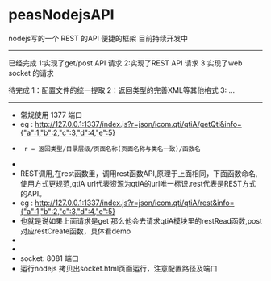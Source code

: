 peasNodejsAPI
=============

nodejs写的一个 REST 的API 便捷的框架  目前持续开发中

---
已经完成
1:实现了get/post API 请求
2:实现了REST API 请求
3:实现了web socket 的请求

待完成
1：配置文件的统一提取
2：返回类型的完善XML等其他格式
3: ...

---  
 * 常规使用 1377 端口
 * eg : http://127.0.0.1:1337/index.js?r=json/icom.qti/qtiA/getQti&info={"a":1,"b":2,"c":3,"d":4,"e":5} 
 *      r = 返回类型/目录层级/页面名称(页面名称与类名一致)/函数名
 * 
 * REST调用,在rest函数里，调用rest函数API,原理于上面相同，下面函数命名,使用方式更规范,qtiA url代表资源为qtiA的url唯一标识.rest代表是REST方式的API。
 * eg : http://127.0.0.1:1337/index.js?r=json/icom.qti/qtiA/rest&info={"a":1,"b":2,"c":3,"d":4,"e":5} 
 * 也就是说如果上面请求是get 那么他会去请求qtiA模块里的restRead函数,post 对应restCreate函数，具体看demo
 *
 *
 * socket: 8081 端口
 * 运行nodejs  拷贝出socket.html页面运行，注意配置路径及端口 
